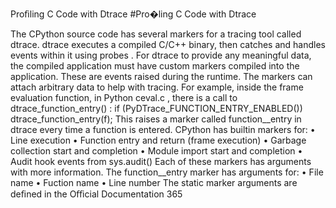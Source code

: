 Proﬁling C Code with Dtrace 
#Pro�ling C Code with Dtrace 

 The CPython source code has several markers for a tracing tool called dtrace. dtrace executes a compiled C/C++ binary, then catches and handles events within it using  probes . For dtrace to provide any meaningful data, the compiled application must have custom  markers  compiled into the application. These are events raised during the runtime. The markers can attach arbitrary data to help with tracing. For example, inside the frame evaluation function, in  Python ceval.c , there is a call to  dtrace_function_entry() : if  (PyDTrace_FUNCTION_ENTRY_ENABLED()) dtrace_function_entry(f); This raises a marker called  function__entry  in dtrace every time a function is entered. CPython has builtin markers for: • Line execution • Function entry and return (frame execution) • Garbage collection start and completion • Module import start and completion • Audit hook events from  sys.audit() Each of these markers has arguments with more information. The function__entry  marker has arguments for: • File name • Fuction name • Line number The static marker arguments are deﬁned in the  Oﬃcial Documentation 365